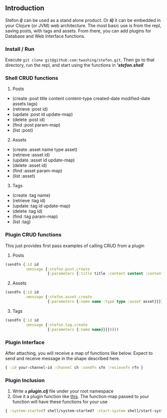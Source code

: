 ## Introduction 

Stefon ***i)*** can be used as a stand alone product. Or ***ii)*** it can be embedded in your Clojure (or JVM) web architecture. The most basic use is from the repl, saving posts, with tags and assets. From there, you can add plugins for Database and Web Interface functions.


### Install / Run 
Execute `git clone git@github.com:twashing/stefon.git`. Then go to that directory, run the repl, and start using the functions in ***'stefon.shell***


### Shell CRUD functions
1. Posts
  * (create :post title content content-type created-date modified-date assets tags)
  * (retrieve :post id)
  * (update :post id update-map)
  * (delete :post id)
  * (find :post param-map)
  * (list :post)
2. Assets
  * (create :asset name type asset)
  * (retrieve :asset id)
  * (update :asset id update-map)
  * (delete :asset id)
  * (find :asset param-map)
  * (list :asset)
3. Tags
  * (create :tag name)
  * (retrieve :tag id)
  * (update :tag id update-map)
  * (delete :tag id)
  * (find :tag param-map)
  * (list :tag)


### Plugin CRUD functions

This just provides first pass examples of calling CRUD from a plugin

1. Posts

  ```clojure
  (sendfn {:id id
           :message {:stefon.post.create
                     {:parameters {:title title :content content :content-type content-type :created-date cdate :modified-date mdate :assets [] :tags []}}}}))))
  ```

2. Assets

  ```clojure
  (sendfn {:id id
           :message {:stefon.asset.create
                     {:parameters {:name name :type type :asset asset}}}}))))
  ```

3. Tags

  ```clojure
  (sendfn {:id id
           :message {:stefon.tag.create
                     {:parameters {:name name}}}}))))
  ```


### Plugin Interface
After attaching, you will receive a map of functions like below. Expect to send and receive message in the shape described here. 
```clojure
{ :id your-channel-id :channel ch :sendfn sfn :recievefn rfn }
```

### Plugin Inclusion 
1. Write a ***plugin.clj*** file under your root namespace 
2. Give it a plugin function like [this](https://github.com/stefonweblog/stefon-datomic/blob/master/src/stefon_datomic/plugin.clj#l249). The function-map passed to your function will have these functions for your use 

```clojure
{ :system-started? shell/system-started? :start-system shell/start-system :attach-plugin shell/attach-plugin }
```


